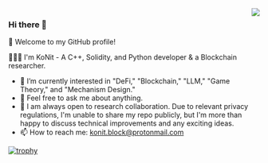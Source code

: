 <a href="https://github.com/KoNit-K">
  <!-- Change the `github-readme-stats.anuraghazra1.vercel.app` to `github-readme-stats.vercel.app`  -->
  <img align="right" src="https://github-readme-stats.vercel.app/api?username=KoNit-K&hide=[%22issues%22]&show_icons=true" />
</a>

### Hi there 👋

🎉 Welcome to my GitHub profile!

👨🏻‍💻 I'm KoNit - A C++, Solidity, and Python developer & a Blockchain researcher.

- 🔭 I’m currently interested in "DeFi," "Blockchain," "LLM," "Game Theory," and "Mechanism Design."
- 💬 Feel free to ask me about anything.
- 👯 I am always open to research collaboration. Due to relevant privacy regulations, I'm unable to share my repo publicly, but I'm more than happy to discuss technical improvements and any exciting ideas.
- 📫 How to reach me: [konit.block@protonmail.com](konit.block@protonmail.com)

[![trophy](https://github-profile-trophy.vercel.app/?username=KoNit-K&theme=chalk)](https://github.com/ryo-ma/github-profile-trophy)
<!--
**KoNit/KoNit** is a ✨ _special_ ✨ repository because its `README.md` (this file) appears on your GitHub profile.

Here are some ideas to get you started:

- 🔭 I’m currently working on ...
- 🌱 I’m currently learning ...
- 👯 I’m looking to collaborate on ...
- 🤔 I’m looking for help with ...
- 💬 Ask me about ...
- 📫 How to reach me: ...
- 😄 Pronouns: ...
- ⚡ Fun fact: ...
-->
